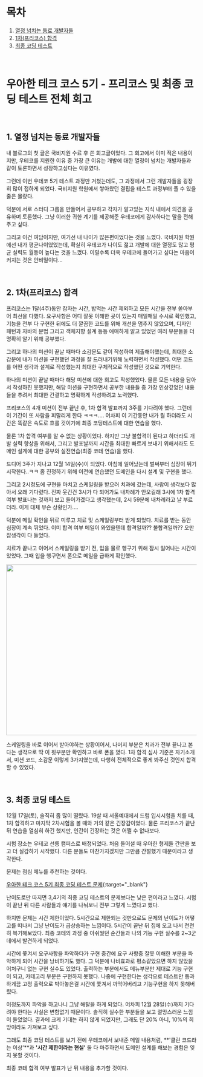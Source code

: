 # 목차

1. [열정 넘치는 동료 개발자들](#1-열정-넘치는-동료-개발자들) <br/>
2. [1차(프리코스) 합격](#2-1차프리코스-합격) <br/>
3. [최종 코딩 테스트](#3-최종-코딩-테스트) <br/>

<br/>

# 우아한 테크 코스 5기 - 프리코스 및 최종 코딩 테스트 전체 회고

<br/>

## 1. 열정 넘치는 동료 개발자들

내 블로그의 첫 글은 국비지원 수료 후 쓴 회고글이었다. 그 회고에서 이미 적은 내용이지만, 우테코를 지원한 이유 중 가장 큰 이유는 개발에 대한 열정이 넘치는 개발자들과 같이 토론하면서 성장하고싶다는 이유였다.



그런데 이번 우테코 5기 테스트 과정만 거쳤는데도, 그 과정에서 그런 개발자들을 굉장히 많이 접하게 되었다. 국비지원 학원에서 쌓아왔던 결핍을 테스트 과정부터 풀 수 있을 줄은 몰랐다.



덕분에 서로 스터디 그룹을 만들어서 공부하고 각자가 알고있는 지식 내에서 의견을 공유하며 토론했다. 그냥 이러한 귀한 계기를 제공해준 우테코에게 감사하다는 말을 전해주고 싶다.



그리고 이건 여담이지만, 여기선 내 나이가 많은편이었다는 것을 느꼈다. 국비지원 학원에선 내가 평균나이였었는데, 확실히 우테코가 나이도 젊고 개발에 대한 열정도 많고 평균 실력도 월등이 높다는 것을 느꼈다. 이럴수록 더욱 우테코에 들어가고 싶다는 마음이 커지는 것은 안비밀이다...

<br/>

## 2. 1차(프리코스) 합격

프리코스는 1달(4주)동안 잠자는 시간, 밥먹는 시간 제외하고 모든 시간을 전부 쏟아부어 최선을 다했다. 요구사항은 어디 잘못 이해한 곳이 있는지 매일매일 수시로 확인했고, 기능을 전부 다 구현한 뒤에도 더 깔끔한 코드를 위해 개선을 멈추지 않았으며, 디자인 패턴과 자바의 문법 그리고 객체지향 설계 등등 애매하게 알고 있었던 여러 부분들을 더 명확히 알기 위해 공부했다.



그리고 하나의 미션이 끝날 때마다 소감문도 같이 작성하여 제출해야했는데, 최대한 소감문에 내가 미션을 구현했던 과정을 잘 드러내기위해 노력하면서 작성했다. 어떤 코드를 어떤 생각과 설계로 작성했는지 최대한 구체적으로 작성했던 것으로 기억한다.



하나의 미션이 끝날 때마다 해당 미션에 대한 회고도 작성했었다. 물론 모든 내용을 담아서 작성하진 못했지만, 해당 미션을 구현하면서 공부한 내용들 중 가장 인상깊었던 내용들을 추려서 최대한 간결하고 명확하게 작성하려고 노력했다.



프리코스의 4개 미션이 전부 끝난 후, 1차 합격 발표까지 3주를 기다려야 했다. 그런데 이 기간이 또 사람을 피말리게 한다 ㅋㅋㅋ.... 어차피 이 기간동안 내가 뭘 하더라도 시간은 똑같은 속도로 흐를 것이기에 최종 코딩테스트에 대한 연습을 했다.



물론 1차 합격 여부를 알 수 없는 상황이었다. 하지만 그냥 불합격이 된다고 하더라도 개발 실력 향상을 위해서, 그리고 발표날까지 시간을 최대한 빠르게 보내기 위해서라도 도메인 설계에 대한 공부와 실전연습(최종 코테 연습)을 했다.



드디어 3주가 지나고 12월 14일(수)이 되었다. 아침에 일어났는데 벌써부터 심장이 뛰기 시작한다..ㅋㅋ 좀 진정하기 위해 이전에 연습했던 도메인을 다시 설계 및 구현을 했다.



그리고 2시정도에 구현을 마치고 스케일링을 받으러 치과에 갔는데, 사람이 생각보다 많아서 오래 기다렸다. 진짜 웃긴건 3시가 다 되어가도 내차례가 안오길래 3시에 1차 합격 여부 발표나는 것까지 보고 들어가겠다고 생각했는데, 2시 59분에 내차례라고 날 부르더라. 이게 대체 무슨 상황인가....



덕분에 메일 확인을 뒤로 미루고 치료 및 스케일링부터 받게 되었다. 치료를 받는 동안 심장이 계속 뛰었다. 이미 합격 여부 메일이 와있을텐데 합격일까?? 불합격일까?? 오만 잡생각이 다 들었다.



치료가 끝나고 이어서 스케일링을 받기 전, 입을 물로 헹구기 위해 잠시 일어나는 시간이 있었다. 그때 입을 헹구면서 폰으로 메일을 급하게 확인했다.



<img src="https://tjdtls690.github.io/assets/img/blog/wooteco_mail01.PNG" width="700" height="450">



스케일링을 바로 이어서 받아야하는 상황이어서, 나머지 부분은 치과가 전부 끝나고 본다는 생각으로 딱 이 윗부분만 확인하고 바로 폰을 껐다. 1차 합격 심사 기준은 자기소개서, 미션 코드, 소감문 이렇게 3가지였는데, 다행히 전체적으로 좋게 봐주신 것인지 합격할 수 있었다.

<br/>

## 3. 최종 코딩 테스트

12월 17일(토), 솔직히 좀 많이 떨렸다. 19살 때 서울예대에서 드럼 입시시험을 치를 때, 1차 합격하고 마지막 2차시험을 볼 때와 거의 같은 긴장감이었다. 물론 프리코스가 끝난 뒤 연습을 열심히 하긴 했지만, 인간이 긴장하는 것은 어쩔 수 없나보다. 



시험 장소는 우테코 선릉 캠퍼스로 배정되었다. 처음 들어설 때 우아한 형제들 간판을 보고 더 실감하기 시작했다. 다른 분들도 마찬가지겠지만 그만큼 간절했기 때문이라고 생각한다.



문제는 점심 메뉴를 추천하는 것이다.



[우아한 테크 코스 5기 최종 코딩 테스트 문제](https://github.com/woowacourse-precourse/java-menu){:target="_blank"}



난이도로만 따지면 3,4기의 최종 코딩 테스트의 문제보다는 낮은 편이라고 느꼈다. 시험이 끝난 뒤 다른 사람들과 얘기를 나눠보니 전부 그렇게 느꼈다고 했다.



하지만 문제는 시간 제한이었다. 5시간으로 제한되는 것만으로도 문제의 난이도가 어떻고를 떠나서 그냥 난이도가 급상승하는 느낌이다. 5시간이 끝난 뒤 집에 오고 나서 천천히 복기해보았다. 최종 코테의 과정 중 아쉬웠던 순간들과 나의 기능 구현 실수를 2~3군데에서 발견하게 되었다.



시간에 쫓겨서 요구사항을 파악하다가 구현 중간에 요구 사항중 잘못 이해한 부분을 파악하게 되어 시간을 낭비하기도 했다. 그 덕분에 나비효과로 평소같았으면 하지 않았을 어처구니 없는 구현 실수도 있었다. 출력하는 부분에서도 메뉴부분만 제대로 기능 구현이 되고, 카테고리 부분은 구현하지 못했다. 나중에 구현한다는 생각으로 테스트만 통과하게끔 고정 출력으로 박아놓은걸 시간에 쫓겨서 까먹어버리고 기능구현을 하지 못해버렸다.



이정도까지 파악을 하고나니 그냥 해탈을 하게 되었다. 어차피 12월 28일(수)까지 기다려야 한다는 사실은 변함없기 때문이다. 솔직히 실수한 부분들을 보고 절망스러운 느낌이 들었었다. 결과에 크게 기대는 하지 않게 되었지만, 그래도 단 20% 아니, 10%의 희망이라도 가져보고 싶다.



그래도 최종 코딩 테스트를 보기 전에 우테코에서 보내준 메일 내용처럼, **'클린 코드라는 이상'**과 **'시간 제한이라는 현실'** 둘 다 마주하면서 도메인 설계를 해보는 경험은 잊지 못할 것이다.



최종 코테 합격 여부 발표가 난 뒤 내용을 추가할 것이다.